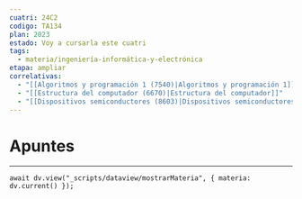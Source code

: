 ```yaml
---
cuatri: 24C2
codigo: TA134
plan: 2023
estado: Voy a cursarla este cuatri
tags:
  - materia/ingeniería-informática-y-electrónica
etapa: ampliar
correlativas:
  - "[[Algoritmos y programación 1 (7540)|Algoritmos y programación 1]]"
  - "[[Estructura del computador (6670)|Estructura del computador]]"
  - "[[Dispositivos semiconductores (8603)|Dispositivos semiconductores]]"
---
```

# Apuntes
---
```dataviewjs
await dv.view("_scripts/dataview/mostrarMateria", { materia: dv.current() });
```